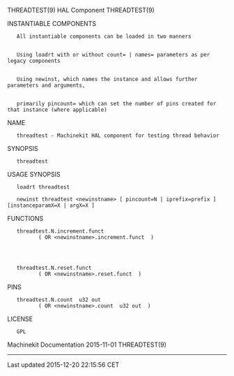 THREADTEST(9) HAL Component THREADTEST(9)

INSTANTIABLE COMPONENTS

       All instantiable components can be loaded in two manners


       Using loadrt with or without count= | names= parameters as per legacy components


       Using newinst, which names the instance and allows further parameters and arguments,


       primarily pincount= which can set the number of pins created for that instance (where applicable)

NAME

       threadtest - Machinekit HAL component for testing thread behavior

SYNOPSIS

       threadtest

USAGE SYNOPSIS

       loadrt threadtest

       newinst threadtest <newinstname> [ pincount=N | iprefix=prefix ] [instanceparamX=X | argX=X ]

FUNCTIONS

       threadtest.N.increment.funct
              ( OR <newinstname>.increment.funct  )




       threadtest.N.reset.funct
              ( OR <newinstname>.reset.funct  )

PINS

       threadtest.N.count  u32 out
              ( OR <newinstname>.count  u32 out  )

LICENSE

       GPL

Machinekit Documentation 2015-11-01 THREADTEST(9)

------------------------------------------------------------------------

Last updated 2015-12-20 22:15:56 CET


